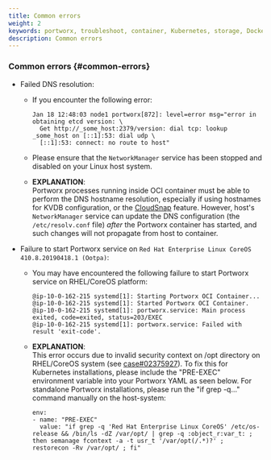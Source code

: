 ```yaml
---
title: Common errors
weight: 2
keywords: portworx, troubleshoot, container, Kubernetes, storage, Docker, k8s, pv, persistent disk, debug
description: Common errors
---
```


### Common errors {#common-errors}

* Failed DNS resolution:
  * If you encounter the following error:

    ```
    Jan 18 12:48:03 node1 portworx[872]: level=error msg="error in obtaining etcd version: \
      Get http://_some_host:2379/version: dial tcp: lookup _some_host on [::1]:53: dial udp \
      [::1]:53: connect: no route to host"
    ```

  * Please ensure that the `NetworkManager` service has been stopped and disabled on your Linux host system.
  * **EXPLANATION**:<br/> Portworx processes running inside OCI container must be able to perform the DNS hostname resolution,
    especially if using hostnames for KVDB configuration, or the [CloudSnap](/reference/cli/cloud-snaps/) feature.
    However, host's `NetworkManager` service can update the DNS configuration (the `/etc/resolv.conf` file) _after_
    the Portworx container has started, and such changes will not propagate from host to container.

* Failure to start Portworx service on `Red Hat Enterprise Linux CoreOS 410.8.20190418.1 (Ootpa)`:
  * You may have encountered the following failure to start Portworx service on RHEL/CoreOS platform:
    ```
    @ip-10-0-162-215 systemd[1]: Starting Portworx OCI Container...
    @ip-10-0-162-215 systemd[1]: Started Portworx OCI Container.
    @ip-10-0-162-215 systemd[1]: portworx.service: Main process exited, code=exited, status=203/EXEC
    @ip-10-0-162-215 systemd[1]: portworx.service: Failed with result 'exit-code'.
    ```
    
  * **EXPLANATION**:<br/> This error occurs due to invalid security context on /opt directory on RHEL/CoreOS system (see [case#02375927](https://access.redhat.com/support/cases/#/case/02375927)).  To fix this for Kubernetes installations, please include the "PRE-EXEC" environment variable into your Portworx YAML as seen below.  For standalone Portworx installations, please run the "if grep -q..." command manually on the host-system:
    ```
    env:
    - name: "PRE-EXEC"
      value: "if grep -q 'Red Hat Enterprise Linux CoreOS' /etc/os-release && /bin/ls -dZ /var/opt/ | grep -q :object_r:var_t: ; then semanage fcontext -a -t usr_t '/var/opt(/.*)?' ; restorecon -Rv /var/opt/ ; fi"
    ```
